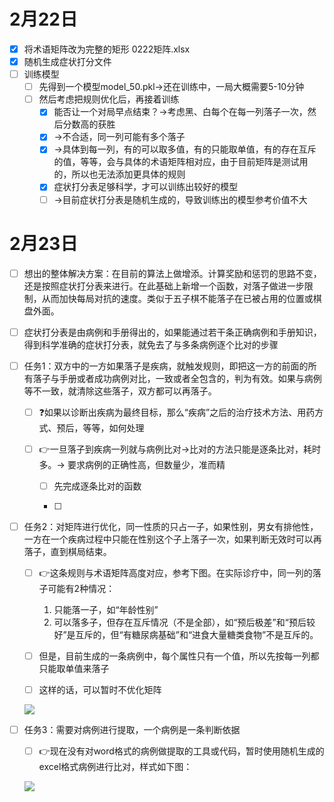 # 2月22日

- [x] 将术语矩阵改为完整的矩形 0222矩阵.xlsx
- [x] 随机生成症状打分文件
- [ ] 训练模型
  - [ ] 先得到一个模型model_50.pkl→还在训练中，一局大概需要5-10分钟
  - [ ] 然后考虑把规则优化后，再接着训练
    - [x] 能否让一个对局早点结束？→考虑黑、白每个在每一列落子一次，然后分数高的获胜
    - [x] →不合适，同一列可能有多个落子
    - [x] →具体到每一列，有的可以取多值，有的只能取单值，有的存在互斥的值，等等，会与具体的术语矩阵相对应，由于目前矩阵是测试用的，所以也无法添加更具体的规则
    - [x] 症状打分表足够科学，才可以训练出较好的模型
    - [ ] →目前症状打分表是随机生成的，导致训练出的模型参考价值不大

# 2月23日

- [ ] 想出的整体解决方案：在目前的算法上做增添。计算奖励和惩罚的思路不变，还是按照症状打分表来进行。在此基础上新增一个函数，对落子做进一步限制，从而加快每局对抗的速度。类似于五子棋不能落子在已被占用的位置或棋盘外面。



- [ ] 症状打分表是由病例和手册得出的，如果能通过若干条正确病例和手册知识，得到科学准确的症状打分表，就免去了与多条病例逐个比对的步骤

- [ ] 任务1：双方中的一方如果落子是疾病，就触发规则，即把这一方的前面的所有落子与手册或者成功病例对比，一致或者全包含的，判为有效。如果与病例等不一致，就清除这些落子，双方都可以再落子。

  - [ ] ❓如果以诊断出疾病为最终目标，那么“疾病”之后的治疗技术方法、用药方式、预后，等等，如何处理

  - [ ] 👉一旦落子到疾病一列就与病例比对→比对的方法只能是逐条比对，耗时多。→ 要求病例的正确性高，但数量少，准而精

    - [ ] 先完成逐条比对的函数

    - [ ] 

      

- [ ] 任务2：对矩阵进行优化，同一性质的只占一子，如果性别，男女有排他性，一方在一个疾病过程中只能在性别这个子上落子一次，如果判断无效时可以再落子，直到棋局结束。

  - [ ] 👉这条规则与术语矩阵高度对应，参考下图。在实际诊疗中，同一列的落子可能有2种情况：
    1. 只能落一子，如“年龄性别”
    2. 可以落多子，但存在互斥情况（不是全部），如“预后极差”和“预后较好”是互斥的，但“有糖尿病基础”和“进食大量糖类食物”不是互斥的。
  - [ ] 但是，目前生成的一条病例中，每个属性只有一个值，所以先按每一列都只能取单值来落子

  - [ ] 这样的话，可以暂时不优化矩阵

  ![](images\0222术语矩阵.PNG)

  

- [ ] 任务3：需要对病例进行提取，一个病例是一条判断依据

  - [ ] 👉现在没有对word格式的病例做提取的工具或代码，暂时使用随机生成的excel格式病例进行比对，样式如下图：

  ![](images\cases.PNG)

  